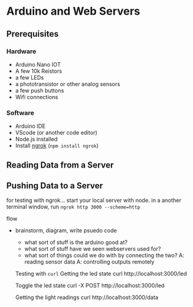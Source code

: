 # Arduino and Web Servers

## Prerequisites

### Hardware
- Arduino Nano IOT
- A few 10k Reistors
- a few LEDs
- a phototransistor or other analog sensors
- a few push buttons
- Wifi connections

### Software
- Arduino IDE
- VScode (or another code editor)
- Node.js installed
- Install [ngrok](https://www.npmjs.com/package/ngrok) (`npm install ngrok`)

## Reading Data from a Server

## Pushing Data to a Server

for testing with ngrok...
start your local server with node.
in a another terminal window, run `ngrok http 3000 --scheme=http`


flow
- brainstorm, diagram, write psuedo code
  - what sort of stuff is the arduino good at?
  - what sort of stuff have we seen webservers used for?
  - what sort of things could we do with by connecting the two?
  A: reading sensor data
  A: controlling outputs remotely

  Testing with `curl`
  Getting the led state
  curl  http://localhost:3000/led
   
  Toggle the led state
  curl -X POST http://localhost:3000/led

  Getting the light readings
  curl  http://localhost:3000/data
